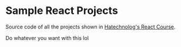 # Sample React Projects

Source code of all the projects shown in [Hatechnolog's React Course](https://www.youtube.com/playlist?list=PLPjzC7XXuyAnMWRdufkz_TpFjGqRw3dv_).

Do whatever you want with this lol